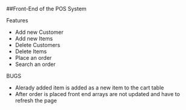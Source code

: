 ##Front-End of the POS System

Features
* Add new Customer
* Add new Items
* Delete Customers
* Delete Items
* Place an order
* Search an order


BUGS
* Alerady added item is added as a new item to the cart table
* After order is placed front end arrays are not updated and have to refresh the page
